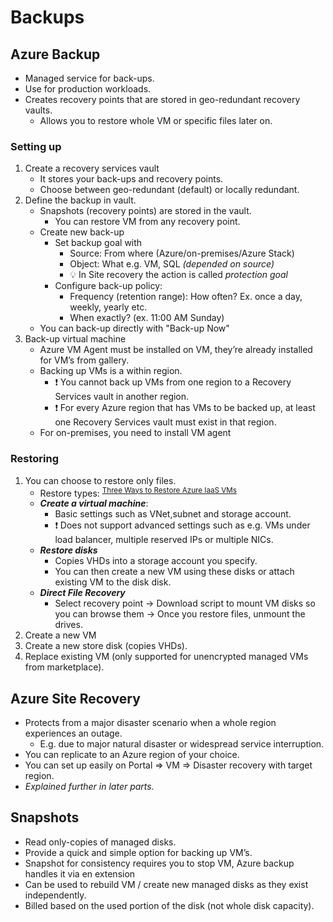# Backups

## Azure Backup

- Managed service for back-ups.
- Use for production workloads.
- Creates recovery points that are stored in geo-redundant recovery vaults.
  - Allows you to restore whole VM or specific files later on.

### Setting up

1. Create a recovery services vault
    - It stores your back-ups and recovery points.
    - Choose between geo-redundant (default) or locally redundant.
2. Define the backup in vault.
    - Snapshots (recovery points) are stored in the vault.
      - You can restore VM from any recovery point.
    - Create new back-up
      - Set backup goal with
        - Source: From where (Azure/on-premises/Azure Stack)
        - Object: What e.g. VM, SQL *(depended on source)*
        - 💡 In Site recovery the action is called *protection goal*
      - Configure back-up policy:
        - Frequency (retention range): How often? Ex. once a day, weekly, yearly etc.
        - When exactly? (ex. 11:00 AM Sunday)
    - You can back-up directly with "Back-up Now"
3. Back-up virtual machine
    - Azure VM Agent must be installed on VM, they’re already installed for VM’s from gallery.
    - Backing up VMs is a within region.
      - ❗ You cannot back up VMs from one region to a Recovery Services vault in another region.
      - ❗ For every Azure region that has VMs to be backed up, at least one Recovery Services vault must exist in that region.
    - For on-premises, you need to install VM agent

### Restoring

1. You can choose to restore only files.
    - Restore types: <sup>[Three Ways to Restore Azure IaaS VMs](https://newsignature.com/articles/three-ways-restore-azure-iaas-vms/)</sup>
    - ***Create a virtual machine***:
      - Basic settings such as VNet,subnet and storage account.
      - ❗ Does not support advanced settings such as e.g. VMs under load balancer, multiple reserved IPs or multiple NICs.
    - ***Restore disks***
      - Copies VHDs into a storage account you specify.
      - You can then create a new VM using these disks or attach existing VM to the disk disk.
    - ***Direct File Recovery***
      - Select recovery point -> Download script to mount VM disks so you can browse them -> Once you restore files, unmount the drives.
2. Create a new VM
3. Create a new store disk (copies VHDs).
4. Replace existing VM (only supported for unencrypted managed VMs from marketplace).

## Azure Site Recovery

- Protects from a major disaster scenario when a whole region experiences an outage.
  - E.g. due to major natural disaster or widespread service interruption.
- You can replicate to an Azure region of your choice.
- You can set up easily on Portal => VM => Disaster recovery with target region.
- *Explained further in later parts.*

## Snapshots

- Read only-copies of managed disks.
- Provide a quick and simple option for backing up VM’s.
- Snapshot for consistency requires you to stop VM, Azure backup handles it via en extension
- Can be used to rebuild VM / create new managed disks as they exist independently.
- Billed based on the used portion of the disk (not whole disk capacity).
